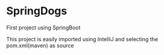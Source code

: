 # SpringDogs
First project using SpringBoot

This project is easily imported using IntelliJ and selecting the pom.xml(maven) as source
